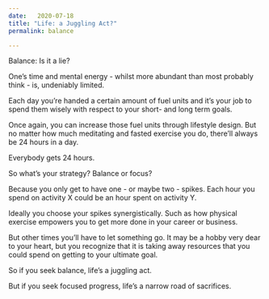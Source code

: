 ```yaml
---
date:   2020-07-18
title: "Life: a Juggling Act?"
permalink: balance

---
```

Balance: Is it a lie?

One’s time and mental energy - whilst more abundant than most probably think - is, undeniably limited.

Each day you’re handed a certain amount of fuel units and it’s your job to spend them wisely with respect to your short- and long term goals.

Once again, you can increase those fuel units through lifestyle design. But no matter how much meditating and fasted exercise you do, there’ll always be 24 hours in a day.

Everybody gets 24 hours.

So what’s your strategy? Balance or focus?

Because you only get to have one - or maybe two - spikes. Each hour you spend on activity X could be an hour spent on activity Y.

Ideally you choose your spikes synergistically. Such as how physical exercise empowers you to get more done in your career or business.

But other times you’ll have to let something go. It may be a hobby very dear to your heart, but you recognize that it is taking away resources that you could spend on getting to your ultimate goal.

So if you seek balance, life’s a juggling act.

But if you seek focused progress, life’s a narrow road of sacrifices.